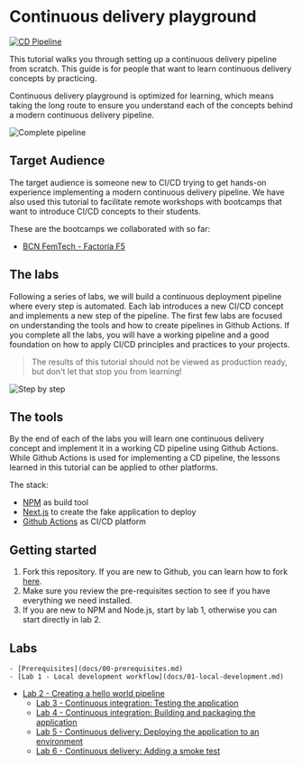 # Continuous delivery playground

[![CD Pipeline](https://github.com/portovep//continuous-delivery-playground/actions/workflows/pipeline.yml/badge.svg?branch=solution-to-all-labs)](https://github.com/portovep//continuous-delivery-playground/actions/workflows/pipeline.yml)

This tutorial walks you through setting up a continuous delivery pipeline from scratch. This guide is for people that want to learn continuous delivery concepts by practicing.

Continuous delivery playground is optimized for learning, which means taking the long route to ensure you understand each of the concepts behind a modern continuous delivery pipeline.

![Complete pipeline](docs/images/complete-pipeline.svg "Complete Pipeline")

## Target Audience

The target audience is someone new to CI/CD trying to get hands-on experience implementing a modern continuous delivery pipeline. We have also used this tutorial to facilitate remote workshops with bootcamps that want to introduce CI/CD concepts to their students.

These are the bootcamps we collaborated with so far:

- [BCN FemTech - Factoría F5](https://factoriaf5.org/bcn-femtech/)


## The labs

Following a series of labs, we will build a continuous deployment pipeline where every step is automated. Each lab introduces a new CI/CD concept and implements a new step of the pipeline. The first few labs are focused on understanding the tools and how to create pipelines in Github Actions. If you complete all the labs, you will have a working pipeline and a good foundation on how to apply CI/CD principles and practices to your projects.

> The results of this tutorial should not be viewed as production ready, but don't let that stop you from learning!

![Step by step](docs/images/lab-steps.svg "Step by step")

## The tools

By the end of each of the labs you will learn one continuous delivery concept and implement it in a working CD pipeline using Github Actions. While Github Actions is used for implementing a CD pipeline, the lessons learned in this tutorial can be applied to other platforms.

The stack:

- [NPM](https://www.npmjs.com/) as build tool
- [Next.js](https://nextjs.org/) to create the fake application to deploy
- [Github Actions](https://docs.github.com/en/actions/) as CI/CD platform

## Getting started

1. Fork this repository. If you are new to Github, you can learn how to fork [here](https://docs.github.com/en/get-started/quickstart/fork-a-repo).
2. Make sure you review the pre-requisites section to see if you have everything we need installed.
3. If you are new to NPM and Node.js, start by lab 1, otherwise you can start directly in lab 2.

## Labs

	- [Prerequisites](docs/00-prerequisites.md)
	- [Lab 1 - Local development workflow](docs/01-local-development.md)
- [Lab 2 - Creating a hello world pipeline](docs/02-creating-hello-world-pipeline.md)
	- [Lab 3 - Continuous integration: Testing the application](docs/03-adding-test-to-the-pipeline.md)
	- [Lab 4 - Continuous integration: Building and packaging the application](docs/04-building-and-packaging-the-application.md)
	- [Lab 5 - Continuous delivery: Deploying the application to an environment](docs/05-deploying-to-an-environment.md)
	- [Lab 6 - Continuous delivery: Adding a smoke test](docs/06-adding-a-smoke-test.md)


